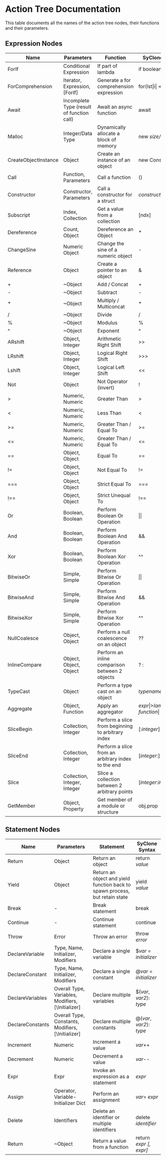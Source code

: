 # Action Tree Documentation
This table documents all the names of the action tree nodes, their functions and their parameters.

## Expression Nodes

| Name | Parameters | Function | SyClone Syntax |
| ---- | -----------| -------- | -------------- |
| ForIf | Conditional Expression | If part of lambda | if boolean |
| ForComprehension | Iterator, Expression, \[ForIf\] | Generate a for comprehension expression | for(lst\|i\| => *expr*); |
| Await | Incomplete Type (result of function call) | Await an async function | await |
| Malloc | Integer/Data Type | Dynamically allocate a block of memory | new *size/data_type*|
| CreateObjectInstance | Object | Create an instance of an object | new Constructor() |
| Call | Function, Parameters | Call a function | () |
| Constructor | Constructor, Parameters | Call a constructor for a struct | *constructor*() |
| Subscript | Index, Collection | Get a value from a collection | \[ndx\] |
| Dereference | Count, Object | Dereference an Object | * |
| ChangeSine | Numeric Object | Change the sine of a numeric object | - |
| Reference | Object | Create a pointer to an object | & |
| + | ~Object | Add / Concat | + |
| - | ~Object | Subtract | - |
| * | ~Object | Multiply / Multiconcat | * |
| / | ~Object | Divide | / |
| % | ~Object | Modulus | % |
| ^ | ~Object | Exponent | ^ |
| ARshift | Object, Integer | Arithmetic Right Shift | >> |
| LRshift | Object, Integer | Logical Right Shift | >>> |
| Lshift | Object, Integer | Logical Left Shift | << |
| Not | Object | Not Operator (invert) | ! |
| > | Numeric, Numeric | Greater Than | > |
| < | Numeric, Numeric | Less Than | < |
| >= | Numeric, Numeric | Greater Than / Equal To | >= |
| <= | Numeric, Numeric | Greater Than / Equal To | <= |
| == | Object, Object | Equal To | == |
| != | Object, Object | Not Equal To | != |
| === | Object, Object | Strict Equal To | === |
| !== | Object, Object | Strict Unequal To | !== |
| Or | Boolean, Boolean | Perform Boolean Or Operation | \|\| |
| And | Boolean, Boolean | Perform Boolean And Operation | && |
| Xor | Boolean, Boolean | Perform Boolean Xor Operation | ^^ |
| BitwiseOr | Simple, Simple | Perform Bitwise Or Operation | \|\| |
| BitwiseAnd | Simple, Simple | Perform Bitwise And Operation | && |
| BitwiseXor | Simple, Simple | Perform Bitwise Xor Operation | ^^ |
| NullCoalesce | Object, Object | Perform a null coalescence on an object | ?? |
| InlineCompare | Object, Object, Object | Perform an inline comparison between 2 objects | ? : |
| TypeCast | Object | Perform a type cast on an object | *typename*() |
| Aggregate | Object, Function | Apply an aggregator | *expr*\|>*lambda/inline function*\| |
| SliceBegin | Collection, Integer | Perform a slice from beginning to arbitrary index | \[:*integer*\] |
| SliceEnd | Collection, Integer | Perform a slice from an arbitrary index to the end | \[*integer*:\] |
| Slice | Collection, Integer, Integer | Slice a collection between 2 arbitrary points | \[*integer*:*integer*\] |
| GetMember | Object, Property | Get member of a module or structure | obj.prop |

## Statement Nodes

| Name | Parameters | Statement | SyClone Syntax |
| ---- | -----------| -------- | -------------- |
| Return | Object | Return an object | return *value* |
| Yield | Object | Return an object and yield function back to spawn process, but retain state | yield *value* |
| Break | - | Break statement | break |
| Continue | - | Continue statement | continue |
| Throw | Error | Throw an error | throw *error* |
| DeclareVariable | Type, Name, Initializer, Modifiers | Declare a single variable | $*var* = *initializer* |
| DeclareConstant | Type, Name, Initializer, Modifiers | Declare a single constant | @*var* = *initializer* |
| DeclareVariables | Overall Type, Variables, Modifiers, [\Initializer\] | Declare multiple variables | $(*var*, *var2*): *type* |
| DeclareConstants | Overall Type, Constants, Modifiers, [\Initializer\] | Declare multiple constants | @(*var*, *var2*): *type* |
| Increment | Numeric | Increment a value | *var*++ |
| Decrement | Numeric | Decrement a value | *var*-- |
| Expr | Expr | Invoke an expression as a statement | *expr* |
| Assign | Operator, Variable-Initializer Dict | Perform an assignment | *var*= *expr* |
| Delete | Identifiers | Delete an identifier or multiple identifiers | delete *identifier* |
| Return | ~Object | Return a value from a function | return *expr \[, expr\]* |
